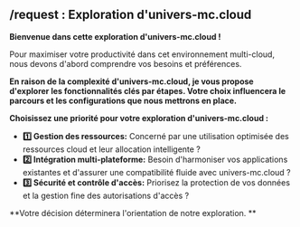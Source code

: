 ##  /request  : Exploration d'univers-mc.cloud 

**Bienvenue dans cette exploration d'univers-mc.cloud !**

Pour maximiser votre productivité dans cet environnement multi-cloud, nous devons d'abord comprendre vos besoins et préférences.  

**En raison de la complexité d'univers-mc.cloud, je vous propose d'explorer les fonctionnalités clés par étapes. Votre choix influencera le parcours et les configurations que nous mettrons en place.**

**Choisissez une priorité pour votre exploration d'univers-mc.cloud :**

* **1️⃣ Gestion des ressources:**  Concerné par une utilisation optimisée des ressources cloud et leur allocation intelligente ?
* **2️⃣ Intégration multi-plateforme:**  Besoin d'harmoniser vos applications existantes et d'assurer une compatibilité fluide avec univers-mc.cloud ?
* **3️⃣ Sécurité et contrôle d'accès:**  Priorisez la protection de vos données et la gestion fine des autorisations d'accès ?


**Votre décision déterminera l'orientation de notre exploration.  **



